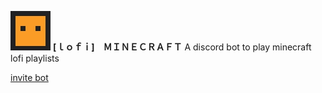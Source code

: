 ![logo](https://github.com/theusf/minecraft-lofi-music-discord-bot/blob/master/mine-lofi.jpg?raw=true)     **[ｌｏｆｉ]　ＭＩＮＥＣＲＡＦＴ** 
A discord bot to play minecraft lofi playlists

 [invite bot](https://discord.com/api/oauth2/authorize?client_id=724079626187702272&permissions=3156992&scope=bot)
